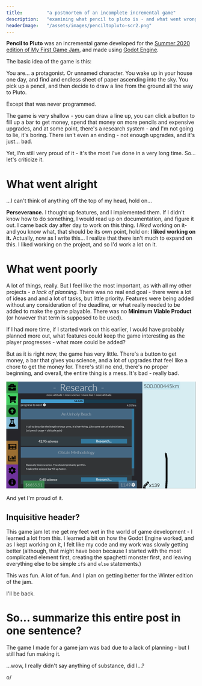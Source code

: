 ```yaml
---
title:         "a postmortem of an incomplete incremental game"
description:   "examining what pencil to pluto is - and what went wrong... kind of."
headerImage:   "/assets/images/penciltopluto-scr2.png"
---
```


**Pencil to Pluto** was an incremental game developed for the [Summer 2020 edition of My First Game Jam](https://itch.io/jam/my-first-game-jam-summer-2020), and made using [Godot Engine](https://godotengine.org).

The basic idea of the game is this:

You are... a protagonist. Or unnamed character. You wake up in your house one day, and find and endless sheet of paper ascending into the sky. You pick up a pencil, and then decide to draw a line from the ground all the way to Pluto. 

Except that was never programmed.

The game is very shallow - you can draw a line up, you can click a button to fill up a bar to get money, spend that money on more pencils and expensive upgrades, and at some point, there's a research system - and I'm not going to lie, it's boring. There isn't even an ending - not enough upgrades, and it's just... bad.

Yet, I'm still very proud of it - it's the most I've done in a very long time. So... let's criticize it.

# What went alright

...I can't think of anything off the top of my head, hold on...

**Perseverance.** I thought up features, and I implemented them. If I didn't know how to do something, I would read up on documentation, and figure it out. I came back day after day to work on this thing. I *liked* working on it- and you know what, that should be its own point, hold on:
**I liked working on it.** Actually, now as I write this... I realize that there isn't much to expand on this. I liked working on the project, and so I'd work a lot on it. 

# What went poorly

A lot of things, really. But I feel like the most important, as with all my other projects - *a lack of planning.* There was no real end goal - there were a lot of ideas and and a lot of tasks, but little priority. Features were being added without any consideration of the deadline, or what really needed to be added to make the game playable. There was no **Minimum Viable Product** (or however that term is supposed to be used).

If I had more time, if I started work on this earlier, I would have probably planned more out, what features could keep the game interesting as the player progresses - what more could be added? 

But as it is right now, the game has very little. There's a button to get money, a bar that gives you science, and a lot of upgrades that feel like a chore to get the money for. There's still no end, there's no proper beginning, and overall, the entire thing is a mess. It's bad - really bad.

![the research tab of pencil to pluto](/assets/images/penciltopluto-scr1.png)

And yet I'm proud of it.

## Inquisitive header?

This game jam let me get my feet wet in the world of game development - I learned a lot from this. I learned a bit on how the Godot Engine worked, and as I kept working on it, I felt like my code and my work was slowly getting better (although, that might have been because I started with the most complicated element first, creating the spaghetti monster first, and leaving everything else to be simple `if`s and `else` statements.)

This was fun. A lot of fun. And I plan on getting better for the Winter edition of the jam.

I'll be back.



# So... summarize this entire post in one sentence?

The game I made for a game jam was bad due to a lack of planning - but I still had fun making it.



...wow, I really didn't say anything of substance, did I...?



o/

